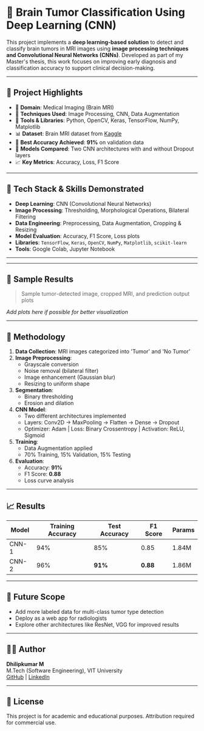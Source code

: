 # 🧠 Brain Tumor Classification Using Deep Learning (CNN)

This project implements a **deep learning-based solution** to detect and classify brain tumors in MRI images using **image processing techniques and Convolutional Neural Networks (CNNs)**. Developed as part of my Master's thesis, this work focuses on improving early diagnosis and classification accuracy to support clinical decision-making.

---

## 📌 Project Highlights

- 🧠 **Domain**: Medical Imaging (Brain MRI)
- 🤖 **Techniques Used**: Image Processing, CNN, Data Augmentation
- 🧮 **Tools & Libraries**: Python, OpenCV, Keras, TensorFlow, NumPy, Matplotlib
- 📊 **Dataset**: Brain MRI dataset from [Kaggle](https://www.kaggle.com/navoneel/brain-mri-images-for-brain-tumor-detection)
- 🎯 **Best Accuracy Achieved**: **91%** on validation data
- 📂 **Models Compared**: Two CNN architectures with and without Dropout layers
- 📈 **Key Metrics**: Accuracy, Loss, F1 Score

---

## 🚀 Tech Stack & Skills Demonstrated

- **Deep Learning**: CNN (Convolutional Neural Networks)
- **Image Processing**: Thresholding, Morphological Operations, Bilateral Filtering
- **Data Engineering**: Preprocessing, Data Augmentation, Cropping & Resizing
- **Model Evaluation**: Accuracy, F1 Score, Loss plots
- **Libraries**: `TensorFlow`, `Keras`, `OpenCV`, `NumPy`, `Matplotlib`, `scikit-learn`
- **Tools**: Google Colab, Jupyter Notebook

---


---

## 📸 Sample Results

> Sample tumor-detected image, cropped MRI, and prediction output plots

_Add plots here if possible for better visualization_

---

## 🔬 Methodology

1. **Data Collection**: MRI images categorized into 'Tumor' and 'No Tumor'
2. **Image Preprocessing**:
   - Grayscale conversion
   - Noise removal (bilateral filter)
   - Image enhancement (Gaussian blur)
   - Resizing to uniform shape
3. **Segmentation**:
   - Binary thresholding
   - Erosion and dilation
4. **CNN Model**:
   - Two different architectures implemented
   - Layers: Conv2D → MaxPooling → Flatten → Dense → Dropout
   - Optimizer: Adam | Loss: Binary Crossentropy | Activation: ReLU, Sigmoid
5. **Training**:
   - Data Augmentation applied
   - 70% Training, 15% Validation, 15% Testing
6. **Evaluation**:
   - Accuracy: **91%**
   - F1 Score: **0.88**
   - Loss curve analysis

---

## 📈 Results

| Model | Training Accuracy | Test Accuracy | F1 Score | Params |
|-------|-------------------|---------------|----------|--------|
| CNN-1 | 94%               | 85%           | 0.85     | 1.84M  |
| CNN-2 | 96%               | **91%**       | **0.88** | 1.86M  |

---

## 🔮 Future Scope

- Add more labeled data for multi-class tumor type detection
- Deploy as a web app for radiologists
- Explore other architectures like ResNet, VGG for improved results

---

## 👨‍💻 Author

**Dhilipkumar M**  
M.Tech (Software Engineering), VIT University  
[GitHub](https://github.com/imdhilipkumar) | [LinkedIn](https://www.linkedin.com/in/dhilipkumar20/)

---

## 📜 License

This project is for academic and educational purposes. Attribution required for commercial use.
